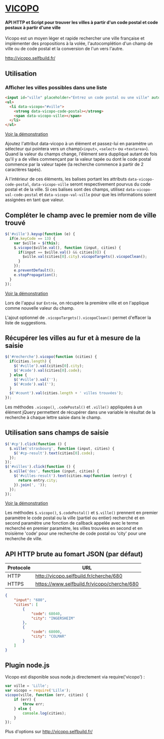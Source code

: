 # [VICOPO](http://vicopo.selfbuild.fr/)

#### API HTTP et Script pour trouver les villes à partir d'un code postal et code postaux à partir d'une ville

Vicopo est un moyen léger et rapide rechercher une ville française et implémenter des propositions à la volée, l'autocomplétion d'un champ de ville ou de code postal et la conversion de l'un vers l'autre.

http://vicopo.selfbuild.fr/

## Utilisation

### Afficher les villes possibles dans une liste

```html
<input id="ville" placeholder="Entrez un code postal ou une ville" autocomplete="off" size="50">
<ul>
  <li data-vicopo="#ville">
    <strong data-vicopo-code-postal></strong>
    <span data-vicopo-ville></span>
  </li>
</ul>
```
[Voir la démonstration](https://jsfiddle.net/KyleKatarn/y27x72ka/6/)

Ajoutez l'attribut data-vicopo à un élément et passez-lui en paramètre un sélecteur qui pointera vers un champ(`<input>`, `<select>` ou `<textarea>`). Quand la valeur du champs change, l'élément sera duppliqué autant de fois qu'il y a de villes commençant par la valeur tapée ou dont le code postal commence par la valeur tapée (la recherche commence à partir de 2 caractères tapés).

À l'intérieur de ces éléments, les balises portant les attributs `data-vicopo-code-postal`, `data-vicopo-ville` seront respectivement pourvus du code postal et de la ville. Si ces balises sont des champs, utilisez `data-vicopo-val-code-postal` et `data-vicopo-val-ville` pour que les informations soient assignées en tant que valeur.

## Compléter le champ avec le premier nom de ville trouvé

```js
$('#ville').keyup(function (e) {
  if(e.keyCode == 13) {
    var $ville = $(this);
    $.vicopo($ville.val(), function (input, cities) {
      if(input == $ville.val() && cities[0]) {
        $ville.val(cities[0].city).vicopoTargets().vicopoClean();
      }
    });
    e.preventDefault();
    e.stopPropagation();
  }
});
```
[Voir la démonstration](https://jsfiddle.net/KyleKatarn/48uuL3v5/3/)

Lors de l'appui sur `Entrée`, on récupère la première ville et on l'applique comme nouvelle valeur du champ.

L'ajout optionnel de `.vicopoTargets().vicopoClean()` permet d'effacer la liste de suggestions.

## Récupérer les villes au fur et à mesure de la saisie

```js
$('#recherche').vicopo(function (cities) {
  if(cities.length) {
    $('#ville').val(cities[0].city);
    $('#code').val(cities[0].code);
  } else {
    $('#ville').val('');
    $('#code').val('');
  }
  $('#count').val(cities.length + ' villes trouvées');
});
```
Les méthodes `.vicopo()`, `.codePostal()` et `.ville()` appliquées à un élément jQuery permettent de récupérer dans une variable le résultat de la recherche à chaque lettre saisie dans le champ.

## Utilisation sans champs de saisie

```js
$('#cp').click(function () {
  $.ville('strasbourg', function (input, cities) {
    $('#cp-result').text(cities[0].code);
  });
});
$('#villes').click(function () {
  $.ville('des', function (input, cities) {
    $('#villes-result').text(cities.map(function (entry) {
      return entry.city;
    }).join(', '));
  });
});
```
[Voir la démonstration](https://jsfiddle.net/KyleKatarn/ny8k9ya6/6/)

Les méthodes `$.vicopo()`, `$.codePostal()` et `$.ville()` prennent en premier paramètre le code postal ou la ville (partiel ou entier) recherché et en second paramètre une fonction de callback appelée avec le terme recherché en premier paramètre, les villes trouvées en second et en troisième 'code' pour une recherche de code postal ou 'city' pour une recherche de ville.

## API HTTP brute au fomart JSON (par défaut)

| Protocole | URL                                                   |
|-----------|-------------------------------------------------------|
| HTTP      | http://vicopo.selfbuild.fr/cherche/680                |
| HTTPS     | https://www.selfbuild.fr/vicopo/cherche/680           |
```json
{
	"input": "680",
	"cities": [
		{
			"code": 68040,
			"city": "INGERSHEIM"
		},
		{
			"code": 68000,
			"city": "COLMAR"
		}
	]
}
```

## Plugin node.js

Vicopo est disponible sous node.js directement via require('vicopo') :

```javascript
var ville = 'Lille';
var vicopo = require('Lille');
vicopo(ville, function (err, cities) {
    if (err) {
        throw err;
    } else {
        console.log(cities);
    }
});
```

Plus d'options sur http://vicopo.selfbuild.fr/
